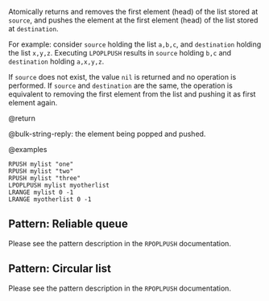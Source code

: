 Atomically returns and removes the first element (head) of the list stored at
`source`, and pushes the element at the first element (head) of the list stored
at `destination`.

For example: consider `source` holding the list `a,b,c`, and `destination`
holding the list `x,y,z`.
Executing `LPOPLPUSH` results in `source` holding `b,c` and `destination`
holding `a,x,y,z`.

If `source` does not exist, the value `nil` is returned and no operation is
performed.
If `source` and `destination` are the same, the operation is equivalent to
removing the first element from the list and pushing it as first element again.

@return

@bulk-string-reply: the element being popped and pushed.

@examples

```cli
RPUSH mylist "one"
RPUSH mylist "two"
RPUSH mylist "three"
LPOPLPUSH mylist myotherlist
LRANGE mylist 0 -1
LRANGE myotherlist 0 -1
```

## Pattern: Reliable queue

Please see the pattern description in the `RPOPLPUSH` documentation.

## Pattern: Circular list

Please see the pattern description in the `RPOPLPUSH` documentation.

